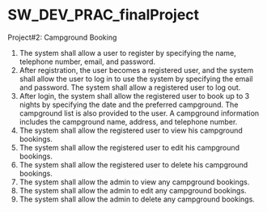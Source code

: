 ﻿# SW_DEV_PRAC_finalProject

Project#2: Campground Booking
1. The system shall allow a user to register by specifying the name, telephone number, email, and
password.
2. After registration, the user becomes a registered user, and the system shall allow the user to log in to
use the system by specifying the email and password. The system shall allow a registered user to log
out.
3. After login, the system shall allow the registered user to book up to 3 nights by specifying the date and
the preferred campground. The campground list is also provided to the user. A campground
information includes the campground name, address, and telephone number.
4. The system shall allow the registered user to view his campground bookings.
5. The system shall allow the registered user to edit his campground bookings.
6. The system shall allow the registered user to delete his campground bookings.
7. The system shall allow the admin to view any campground bookings.
8. The system shall allow the admin to edit any campground bookings.
9. The system shall allow the admin to delete any campground bookings.
